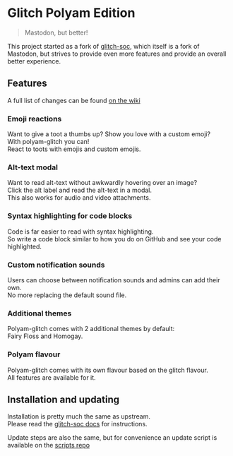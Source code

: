 # Glitch Polyam Edition

> Mastodon, but better!

This project started as a fork of [glitch-soc](https://github.com/glitch-soc/mastodon), which itself is a fork of Mastodon, but strives to provide even more features and provide an overall better experience.

## Features

A full list of changes can be found [on the wiki](https://github.com/polyamspace/mastodon/wiki)

### Emoji reactions

Want to give a toot a thumbs up? Show you love with a custom emoji? \
With polyam-glitch you can! \
React to toots with emojis and custom emojis.

### Alt-text modal

Want to read alt-text without awkwardly hovering over an image? \
Click the alt label and read the alt-text in a modal. \
This also works for audio and video attachments.

### Syntax highlighting for code blocks

Code is far easier to read with syntax highlighting. \
So write a code block similar to how you do on GitHub and see your code highlighted.

### Custom notification sounds

Users can choose between notification sounds and admins can add their own. \
No more replacing the default sound file.

### Additional themes

Polyam-glitch comes with 2 additional themes by default: \
Fairy Floss and Homogay.

### Polyam flavour

Polyam-glitch comes with its own flavour based on the glitch flavour. \
All features are available for it.

## Installation and updating

Installation is pretty much the same as upstream. \
Please read the [glitch-soc docs](https://glitch-soc.github.io/docs/) for instructions.

Update steps are also the same, but for convenience an update script is available on the [scripts repo](https://github.com/polyamspace/scripts)
